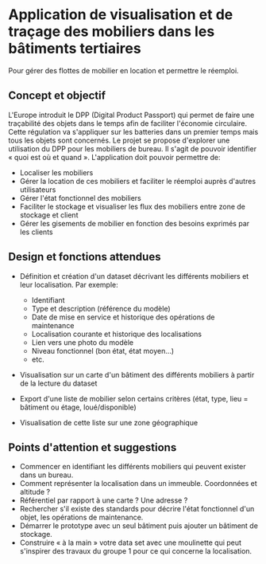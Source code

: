 # Application de visualisation et de traçage des mobiliers dans les bâtiments tertiaires

Pour gérer des flottes de mobilier en location et permettre le réemploi.

## Concept et objectif

L'Europe introduit le DPP (Digital Product Passport) qui permet de faire une traçabilité des objets dans le temps afin de faciliter l'économie circulaire. Cette régulation va s'appliquer sur les batteries dans un premier temps mais tous les objets sont concernés. Le projet se propose d'explorer une utilisation du DPP pour les mobiliers de bureau. Il s'agit de pouvoir identifier « quoi est où et quand ». L'application doit pouvoir permettre de:

- Localiser les mobiliers
- Gérer la location de ces mobiliers et faciliter le réemploi auprès d'autres utilisateurs
- Gérer l'état fonctionnel des mobiliers
- Faciliter le stockage et visualiser les flux des mobiliers entre zone de stockage et client
- Gérer les gisements de mobilier en fonction des besoins exprimés par les clients

## Design et fonctions attendues

- Définition et création d'un dataset décrivant les différents mobiliers et leur localisation. Par exemple:

    - Identifiant
    - Type et description (référence du modèle)
    - Date de mise en service et historique des opérations de maintenance
    - Localisation courante et historique des localisations
    - Lien vers une photo du modèle
    - Niveau fonctionnel (bon état, état moyen...)
    - etc.

- Visualisation sur un carte d'un bâtiment des différents mobiliers à partir de la lecture du dataset
- Export d'une liste de mobilier selon certains critères (état, type, lieu = bâtiment ou étage, loué/disponible)
- Visualisation de cette liste sur une zone géographique

## Points d'attention et suggestions

- Commencer en identifiant les différents mobiliers qui peuvent exister dans un bureau.
- Comment représenter la localisation dans un immeuble. Coordonnées et altitude ?
- Référentiel par rapport à une carte ? Une adresse ?
- Rechercher s'il existe des standards pour décrire l'état fonctionnel d'un objet, les opérations de maintenance.
- Démarrer le prototype avec un seul bâtiment puis ajouter un bâtiment de stockage.
- Construire « à la main » votre data set avec une moulinette qui peut s'inspirer des travaux du groupe 1 pour ce qui concerne la localisation.
